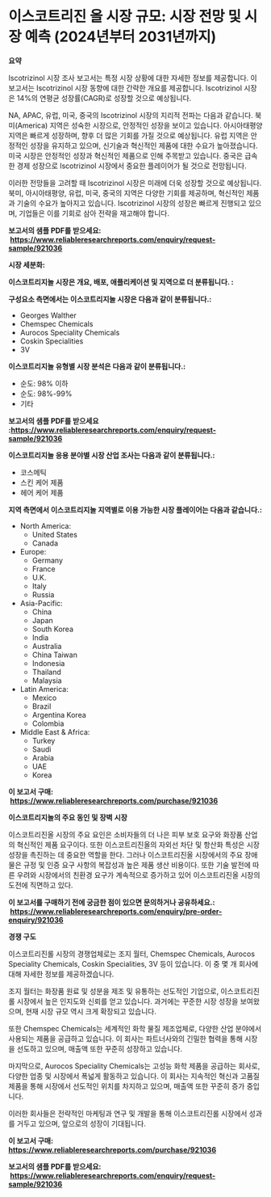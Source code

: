 <p><h1>이스코트리진 올 시장 규모: 시장 전망 및 시장 예측 (2024년부터 2031년까지)</h1></p><p><strong>요약</strong></p>
<p><p>Iscotrizinol 시장 조사 보고서는 특정 시장 상황에 대한 자세한 정보를 제공합니다. 이 보고서는 Iscotrizinol 시장 동향에 대한 간략한 개요를 제공합니다. Iscotrizinol 시장은 14%의 연평균 성장률(CAGR)로 성장할 것으로 예상됩니다.</p><p>NA, APAC, 유럽, 미국, 중국의 Iscotrizinol 시장의 지리적 전파는 다음과 같습니다. 북미(America) 지역은 성숙한 시장으로, 안정적인 성장을 보이고 있습니다. 아시아태평양 지역은 빠르게 성장하며, 향후 더 많은 기회를 가질 것으로 예상됩니다. 유럽 지역은 안정적인 성장을 유지하고 있으며, 신기술과 혁신적인 제품에 대한 수요가 높아졌습니다. 미국 시장은 안정적인 성장과 혁신적인 제품으로 인해 주목받고 있습니다. 중국은 급속한 경제 성장으로 Iscotrizinol 시장에서 중요한 플레이어가 될 것으로 전망됩니다.</p><p>이러한 전망들을 고려할 때 Iscotrizinol 시장은 미래에 더욱 성장할 것으로 예상됩니다.북미, 아시아태평양, 유럽, 미국, 중국의 지역은 다양한 기회를 제공하며, 혁신적인 제품과 기술의 수요가 높아지고 있습니다. Iscotrizinol 시장의 성장은 빠르게 진행되고 있으며, 기업들은 이를 기회로 삼아 전략을 재고해야 합니다.</p></p>
<p><strong>보고서의 샘플 PDF를 받으세요: &nbsp;<a href="https://www.reliableresearchreports.com/enquiry/request-sample/921036">https://www.reliableresearchreports.com/enquiry/request-sample/921036</a></strong></p>
<p><strong>시장 세분화:</strong></p>
<p><strong> 이스코트리지놀 시장은 개요, 배포, 애플리케이션 및 지역으로 더 분류됩니다. :</strong></p>
<p><strong>구성요소 측면에서는 이스코트리지놀 시장은 다음과 같이 분류됩니다.:</strong></p>
<p><ul><li>Georges Walther</li><li>Chemspec Chemicals</li><li>Aurocos Speciality Chemicals</li><li>Coskin Specialities</li><li>3V</li></ul></p>
<p><strong> 이스코트리지놀 유형별 시장 분석은 다음과 같이 분류됩니다.:</strong></p>
<p><ul><li>순도: 98% 이하</li><li>순도: 98%-99%</li><li>기타</li></ul></p>
<p><strong>보고서의 샘플 PDF를 받으세요 :<a href="https://www.reliableresearchreports.com/enquiry/request-sample/921036">https://www.reliableresearchreports.com/enquiry/request-sample/921036</a></strong></p>
<p><strong> 이스코트리지놀 응용 분야별 시장 산업 조사는 다음과 같이 분류됩니다.:</strong></p>
<p><ul><li>코스메틱</li><li>스킨 케어 제품</li><li>헤어 케어 제품</li></ul></p>
<p><strong>지역 측면에서 이스코트리지놀 지역별로 이용 가능한 시장 플레이어는 다음과 같습니다.:</strong></p>
<p><ul>
    <li>
        North America:
        <ul>
            <li>United States</li>
            <li>Canada</li>
        </ul>
    </li>
    <li>
        Europe:
        <ul>
            <li>Germany</li>
            <li>France</li>
            <li>U.K.</li>
            <li>Italy</li>
            <li>Russia</li>
        </ul>
    </li>
    <li>
        Asia-Pacific:
        <ul>
            <li>China</li>
            <li>Japan</li>
            <li>South Korea</li>
            <li>India</li>
            <li>Australia</li>
            <li>China Taiwan</li>
            <li>Indonesia</li>
            <li>Thailand</li>
            <li>Malaysia</li>
        </ul>
    </li>
    <li>
        Latin America:
        <ul>
            <li>Mexico</li>
            <li>Brazil</li>
            <li>Argentina Korea</li>
            <li>Colombia</li>
        </ul>
    </li>
    <li>
        Middle East & Africa:
        <ul>
            <li>Turkey</li>
            <li>Saudi</li>
            <li>Arabia</li>
            <li>UAE</li>
            <li>Korea</li>
        </ul>
    </li>
    </ul></p>
<p><strong>이 보고서 구매: &nbsp;<a href="https://www.reliableresearchreports.com/purchase/921036">https://www.reliableresearchreports.com/purchase/921036</a></strong></p>
<p><strong>이스코트리지놀의 주요 동인 및 장벽 시장</strong></p>
<p><p>이스코트리진올 시장의 주요 요인은 소비자들의 더 나은 피부 보호 요구와 화장품 산업의 혁신적인 제품 요구이다. 또한 이스코트리진올의 자외선 차단 및 항산화 특성은 시장 성장을 촉진하는 데 중요한 역할을 한다. 그러나 이스코트리진올 시장에서의 주요 장애물은 규정 및 인증 요구 사항의 복잡성과 높은 제품 생산 비용이다. 또한 기술 발전에 따른 우려와 시장에서의 친환경 요구가 계속적으로 증가하고 있어 이스코트리진올 시장의 도전에 직면하고 있다.</p></p>
<p><strong>이 보고서를 구매하기 전에 궁금한 점이 있으면 문의하거나 공유하세요.: &nbsp;<a href="https://www.reliableresearchreports.com/enquiry/pre-order-enquiry/921036">https://www.reliableresearchreports.com/enquiry/pre-order-enquiry/921036</a></strong></p>
<p><strong>경쟁 구도</strong></p>
<p><p>이스코트리진롤 시장의 경쟁업체로는 조지 월터, Chemspec Chemicals, Aurocos Speciality Chemicals, Coskin Specialities, 3V 등이 있습니다. 이 중 몇 개 회사에 대해 자세한 정보를 제공하겠습니다.</p><p>조지 월터는 화장품 원료 및 성분을 제조 및 유통하는 선도적인 기업으로, 이스코트리진롤 시장에서 높은 인지도와 신뢰를 얻고 있습니다. 과거에는 꾸준한 시장 성장을 보여왔으며, 현재 시장 규모 역시 크게 확장되고 있습니다.</p><p>또한 Chemspec Chemicals는 세계적인 화학 물질 제조업체로, 다양한 산업 분야에서 사용되는 제품을 공급하고 있습니다. 이 회사는 파트너사와의 긴밀한 협력을 통해 시장을 선도하고 있으며, 매출액 또한 꾸준히 성장하고 있습니다.</p><p>마지막으로, Aurocos Speciality Chemicals는 고성능 화학 제품을 공급하는 회사로, 다양한 업종 및 시장에서 폭넓게 활동하고 있습니다. 이 회사는 지속적인 혁신과 고품질 제품을 통해 시장에서 선도적인 위치를 차지하고 있으며, 매출액 또한 꾸준히 증가 중입니다.</p><p>이러한 회사들은 전략적인 마케팅과 연구 및 개발을 통해 이스코트리진롤 시장에서 성과를 거두고 있으며, 앞으로의 성장이 기대됩니다.</p></p>
<p><strong>이 보고서 구매: &nbsp; <a href="https://www.reliableresearchreports.com/purchase/921036">https://www.reliableresearchreports.com/purchase/921036</a></strong></p>
<p><strong>보고서의 샘플 PDF를 받으세요: &nbsp;<a href="https://www.reliableresearchreports.com/enquiry/request-sample/921036">https://www.reliableresearchreports.com/enquiry/request-sample/921036</a></strong><strong></strong></p>
<p>&nbsp;</p>
